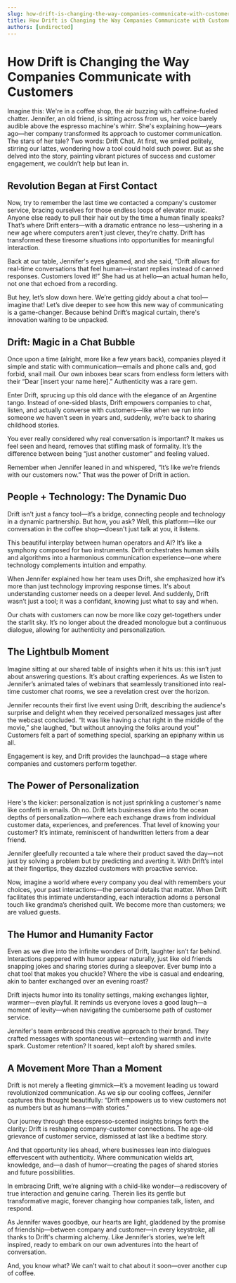 ```yaml
---
slug: how-drift-is-changing-the-way-companies-communicate-with-customers
title: How Drift is Changing the Way Companies Communicate with Customers
authors: [undirected]
---
```


# How Drift is Changing the Way Companies Communicate with Customers

Imagine this: We're in a coffee shop, the air buzzing with caffeine-fueled chatter. Jennifer, an old friend, is sitting across from us, her voice barely audible above the espresso machine's whirr. She's explaining how—years ago—her company transformed its approach to customer communication. The stars of her tale? Two words: Drift Chat. At first, we smiled politely, stirring our lattes, wondering how a tool could hold such power. But as she delved into the story, painting vibrant pictures of success and customer engagement, we couldn’t help but lean in.

## Revolution Began at First Contact

Now, try to remember the last time we contacted a company's customer service, bracing ourselves for those endless loops of elevator music. Anyone else ready to pull their hair out by the time a human finally speaks? That’s where Drift enters—with a dramatic entrance no less—ushering in a new age where computers aren’t just clever, they’re chatty. Drift has transformed these tiresome situations into opportunities for meaningful interaction.

Back at our table, Jennifer's eyes gleamed, and she said, “Drift allows for real-time conversations that feel human—instant replies instead of canned responses. Customers loved it!” She had us at hello—an actual human hello, not one that echoed from a recording.

But hey, let’s slow down here. We’re getting giddy about a chat tool—imagine that! Let’s dive deeper to see how this new way of communicating is a game-changer. Because behind Drift’s magical curtain, there's innovation waiting to be unpacked.

## Drift: Magic in a Chat Bubble

Once upon a time (alright, more like a few years back), companies played it simple and static with communication—emails and phone calls and, god forbid, snail mail. Our own inboxes bear scars from endless form letters with their “Dear [insert your name here].” Authenticity was a rare gem.

Enter Drift, sprucing up this old dance with the elegance of an Argentine tango. Instead of one-sided blasts, Drift empowers companies to chat, listen, and actually converse with customers—like when we run into someone we haven’t seen in years and, suddenly, we’re back to sharing childhood stories.

You ever really considered why real conversation is important? It makes us feel seen and heard, removes that stifling mask of formality. It’s the difference between being “just another customer” and feeling valued.

Remember when Jennifer leaned in and whispered, “It’s like we’re friends with our customers now.” That was the power of Drift in action.

## People + Technology: The Dynamic Duo

Drift isn't just a fancy tool—it’s a bridge, connecting people and technology in a dynamic partnership. But how, you ask? Well, this platform—like our conversation in the coffee shop—doesn't just talk at you, it listens.

This beautiful interplay between human operators and AI? It’s like a symphony composed for two instruments. Drift orchestrates human skills and algorithms into a harmonious communication experience—one where technology complements intuition and empathy.

When Jennifer explained how her team uses Drift, she emphasized how it’s more than just technology improving response times. It's about understanding customer needs on a deeper level. And suddenly, Drift wasn’t just a tool; it was a confidant, knowing just what to say and when.

Our chats with customers can now be more like cozy get-togethers under the starlit sky. It’s no longer about the dreaded monologue but a continuous dialogue, allowing for authenticity and personalization.

## The Lightbulb Moment

Imagine sitting at our shared table of insights when it hits us: this isn’t just about answering questions. It’s about crafting experiences. As we listen to Jennifer’s animated tales of webinars that seamlessly transitioned into real-time customer chat rooms, we see a revelation crest over the horizon.

Jennifer recounts their first live event using Drift, describing the audience's surprise and delight when they received personalized messages just after the webcast concluded. “It was like having a chat right in the middle of the movie,” she laughed, “but without annoying the folks around you!” Customers felt a part of something special, sparking an epiphany within us all.

Engagement is key, and Drift provides the launchpad—a stage where companies and customers perform together.

## The Power of Personalization

Here's the kicker: personalization is not just sprinkling a customer's name like confetti in emails. Oh no. Drift lets businesses dive into the ocean depths of personalization—where each exchange draws from individual customer data, experiences, and preferences. That level of knowing your customer? It’s intimate, reminiscent of handwritten letters from a dear friend.

Jennifer gleefully recounted a tale where their product saved the day—not just by solving a problem but by predicting and averting it. With Drift’s intel at their fingertips, they dazzled customers with proactive service.

Now, imagine a world where every company you deal with remembers your choices, your past interactions—the personal details that matter. When Drift facilitates this intimate understanding, each interaction adorns a personal touch like grandma’s cherished quilt. We become more than customers; we are valued guests.

## The Humor and Humanity Factor

Even as we dive into the infinite wonders of Drift, laughter isn’t far behind. Interactions peppered with humor appear naturally, just like old friends snapping jokes and sharing stories during a sleepover. Ever bump into a chat tool that makes you chuckle? Where the vibe is casual and endearing, akin to banter exchanged over an evening roast?

Drift injects humor into its tonality settings, making exchanges lighter, warmer—even playful. It reminds us everyone loves a good laugh—a moment of levity—when navigating the cumbersome path of customer service.

Jennifer's team embraced this creative approach to their brand. They crafted messages with spontaneous wit—extending warmth and invite spark. Customer retention? It soared, kept aloft by shared smiles.

## A Movement More Than a Moment

Drift is not merely a fleeting gimmick—it’s a movement leading us toward revolutionized communication. As we sip our cooling coffees, Jennifer captures this thought beautifully: “Drift empowers us to view customers not as numbers but as humans—with stories.”

Our journey through these espresso-scented insights brings forth the clarity: Drift is reshaping company-customer connections. The age-old grievance of customer service, dismissed at last like a bedtime story.

And that opportunity lies ahead, where businesses lean into dialogues effervescent with authenticity. Where communication wields art, knowledge, and—a dash of humor—creating the pages of shared stories and future possibilities.

In embracing Drift, we’re aligning with a child-like wonder—a rediscovery of true interaction and genuine caring. Therein lies its gentle but transformative magic, forever changing how companies talk, listen, and respond.

As Jennifer waves goodbye, our hearts are light, gladdened by the promise of friendship—between company and customer—in every keystroke, all thanks to Drift's charming alchemy. Like Jennifer’s stories, we’re left inspired, ready to embark on our own adventures into the heart of conversation.

And, you know what? We can’t wait to chat about it soon—over another cup of coffee.